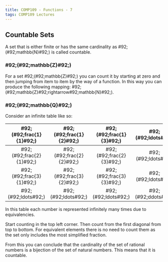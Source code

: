 ```yaml
---
title: COMP109 - Functions - 7
tags: COMP109 Lectures
---
```

## Countable Sets
A set that is either finite or has the same cardinality as \#92;(\#92;mathbb{N}\#92;) is called countable.

### \#92;(\#92;mathbb{Z}\#92;)
For a set \#92;(\#92;mathbb{Z}\#92;) you can count it by starting at zero and then jumping from item to item by the way of a function. In this way you can produce the following mapping: \#92;(\#92;mathbb{Z}\#92;rightarrow\#92;mathbb{N}\#92;).

### \#92;(\#92;mathbb{Q}\#92;)
Consider an infinite table like so:

| \#92;(\#92;frac{1}{1}\#92;) | \#92;(\#92;frac{1}{2}\#92;) | \#92;(\#92;frac{1}{3}\#92;) | \#92;(\#92;ldots\#92;) |
| :-: | :-:| :-:| :-: |
| \#92;(\#92;frac{2}{1}\#92;) | \#92;(\#92;frac{2}{2}\#92;) | \#92;(\#92;frac{2}{3}\#92;) | \#92;(\#92;ldots\#92;) |
| \#92;(\#92;frac{3}{1}\#92;) | \#92;(\#92;frac{3}{2}\#92;) | \#92;(\#92;frac{3}{3}\#92;) | \#92;(\#92;ldots\#92;) |
| \#92;(\#92;ldots\#92;) | \#92;(\#92;ldots\#92;)| \#92;(\#92;ldots\#92;) | \#92;(\#92;ddots\#92;) |

In this table each number is represented infinitely many times due to equivalencies.

Start counting in the top left corner. Then count from the first diagonal from top to bottom. For equivalent elements there is no need to count them as the set only includes the most simplified fraction. 

From this you can conclude that the cardinality of the set of rational numbers is a bijection of the set of natural numbers. This means that it is countable.
